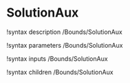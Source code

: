<!-- MOOSE Documentation Stub: Remove this when content is added. -->

# SolutionAux
!syntax description /Bounds/SolutionAux

!syntax parameters /Bounds/SolutionAux

!syntax inputs /Bounds/SolutionAux

!syntax children /Bounds/SolutionAux
